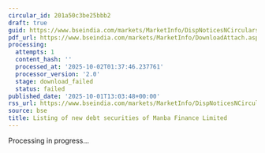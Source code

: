 ```yaml
---
circular_id: 201a50c3be25bbb2
draft: true
guid: https://www.bseindia.com/markets/MarketInfo/DispNoticesNCirculars.aspx?Noticeid={856CF54D-468B-49B6-8369-9E85B28981D2}&noticeno=20251001-60&dt=10/01/2025&icount=60&totcount=83&flag=0
pdf_url: https://www.bseindia.com/markets/MarketInfo/DownloadAttach.aspx?id=20251001-60&attachedId=
processing:
  attempts: 1
  content_hash: ''
  processed_at: '2025-10-02T01:37:46.237761'
  processor_version: '2.0'
  stage: download_failed
  status: failed
published_date: '2025-10-01T13:03:48+00:00'
rss_url: https://www.bseindia.com/markets/MarketInfo/DispNoticesNCirculars.aspx?Noticeid={856CF54D-468B-49B6-8369-9E85B28981D2}&noticeno=20251001-60&dt=10/01/2025&icount=60&totcount=83&flag=0
source: bse
title: Listing of new debt securities of Manba Finance Limited
---
```


Processing in progress...